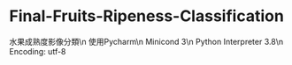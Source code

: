 # Final-Fruits-Ripeness-Classification
水果成熟度影像分類\n
使用Pycharm\n
Minicond 3\n
Python Interpreter 3.8\n
Encoding: utf-8
